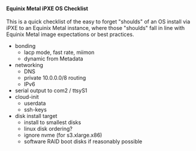 #### Equinix Metal iPXE OS Checklist

This is a quick checklist of the easy to forget "shoulds" of an OS install via iPXE to an Equinix Metal instance, where those "shoulds" fall  in line with Equinix Metal image expectations or best practices.

* bonding
    * lacp mode, fast rate, miimon
    * dynamic from Metadata
* networking
    * DNS
    * private 10.0.0.0/8 routing
    * IPv6
* serial output to com2 / ttsyS1
* cloud-init
    * userdata
    * ssh-keys
* disk install target
    * install to smallest disks
    * linux disk ordering?
    * ignore nvme (for s3.xlarge.x86)
    * software RAID boot disks if reasonably possible

